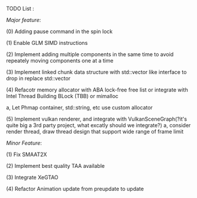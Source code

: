 TODO List : 

*Major feature*:

<!-- (1) Refactor ECS Archtype memory management : instead of using entities and component manager, using entity->Archtype->component managers.

a, You need a archtype2component managers dictionary such that all allocations of components of certain archtype can be managed in per-archtype fashion. **This way, we can eliminate memory diffusion**

b, Change the way delete an entity works: 

1, on delete, Entity at index M is invalidate, its components at index M is also destructed 

2, when a new entity is pushed into this archtype, it is placed at location M. (This means you need maintain a free list of index that are available to be allocated) 

3, We need a GC cycle that periodically and smartly (through timing the cost of GC) **do memory defragmenting**.

c, Condsider refactor Entity holding method from class instances into reference counting pointers. This way, we can add validation and archetype bit mask into Entity class (as we no longer cares about sizeof(Entity) since we use pointer now)

(2) RenderDoc debug marker for OpenGL. [check here](https://stackoverflow.com/questions/54278607/how-to-create-debugging-markers-in-opengl) -->

<!-- (1) Using RefPtr to hold GameWorld life cycle -->

(0) Adding pause command in the spin lock

(1) Enable GLM SIMD instructions

(2) Implement adding multiple components in the same time to avoid repeately moving components one at a time

(3) Implement linked chunk data structure with std::vector like interface to drop in replace std::vector

(4) Refacotr memory allocator with ABA lock-free free list or integrate with Intel Thread Building BLock (TBB) or mimalloc

a, Let Phmap container, std::string, etc use custom allocator

(5) Implement vulkan renderer, and integrate with VulkanSceneGraph(?it's quite big a 3rd party project, what excatly should we integrate?)
a, consider render thread, draw thread design that support wide range of frame limit

*Minor Feature*:

(1) Fix SMAAT2X

(2) Implement best quality TAA available

(3) Integrate XeGTAO

(4) Refactor Animation update from preupdate to update